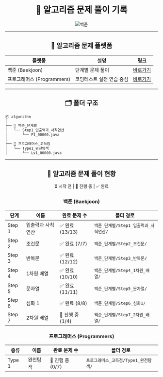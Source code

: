 
<div align="center">
  
# 🧠 알고리즘 문제 풀이 기록
  
![백준](http://mazandi.herokuapp.com/api?handle=2zzimy&theme=warm)
</div>

---



<div align="center">

## 📌 알고리즘 문제 플랫폼

  
| 플랫폼                  | 설명             | 링크                                        |
| -------------------- | -------------- |-------------------------------------------|
| 백준 (Baekjoon)        | 단계별 문제 풀이      | [바로가기](https://www.acmicpc.net/step)      |
| 프로그래머스 (Programmers) | 코딩테스트 실전 연습 중심 | [바로가기](https://school.programmers.co.kr/) |

</div>

---

<div align="center">
  
## 🗂️ 폴더 구조

</div>


```bash
📦 algorithm
│
├── 📁 백준_단계별
│   └── Step1_입출력과_사칙연산
│       └── P1_00000.java
│
├── 📁 프로그래머스_고득점
│   └── Type1_완전탐색
│       └── Lv1_00000.java
```

---

<div align="center">

## 📖 알고리즘 문제 풀이 현황

⏳ 시작 전 | 🔄 진행 중 | ✅ 완료

### 백준 (Baekjoon)


| 단계     | 이름        | 완료 문제 수       | 폴더 경로                     |
|--------|-----------|---------------|---------------------------|
| Step 1 | 입출력과 사칙연산 | ✅ 완료 (13/13)  | `백준_단계별/Step1_입출력과_사칙연산/` |
| Step 2 | 조건문       | ✅ 완료 (7/7)    | `백준_단계별/Step2_조건문/`       |
| Step 3 | 반복문       | ✅ 완료 (12/12)  | `백준_단계별/Step3_반복문/`       |
| Step 4 | 1차원 배열    | ✅ 완료 (10/10)  | `백준_단계별/Step4_1차원_배열/`    |
| Step 5 | 문자열       | ✅ 완료 (11/11)  | `백준_단계별/Step5_문자열/`       |
| Step 6 | 심화 1      | ✅ 완료 (8/8)    | `백준_단계별/Step6_심화1/`       |
| Step 7 | 2차원 배열    | 🔄 진행 중 (1/4) | `백준_단계별/Step7_2차원_배열/`    |


### 프로그래머스 (Programmers)

| 종류     | 이름   | 완료 문제 수       | 폴더 경로                    |
|--------|------|---------------|--------------------------|
| Type 1 | 완전탐색 | 🔄 진행 중 (0/7) | `프로그래머스_고득점/Type1_완전탐색/` |


</div>